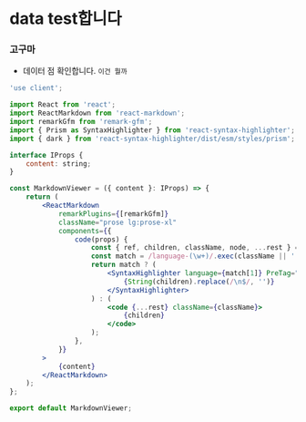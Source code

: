 # data test합니다

### 고구마

-   데이터 점 확인합니다.
    `이건 뭘까`

```jsx
'use client';

import React from 'react';
import ReactMarkdown from 'react-markdown';
import remarkGfm from 'remark-gfm';
import { Prism as SyntaxHighlighter } from 'react-syntax-highlighter';
import { dark } from 'react-syntax-highlighter/dist/esm/styles/prism';

interface IProps {
    content: string;
}

const MarkdownViewer = ({ content }: IProps) => {
    return (
        <ReactMarkdown
            remarkPlugins={[remarkGfm]}
            className="prose lg:prose-xl"
            components={{
                code(props) {
                    const { ref, children, className, node, ...rest } = props;
                    const match = /language-(\w+)/.exec(className || '');
                    return match ? (
                        <SyntaxHighlighter language={match[1]} PreTag="div" {...rest} style={dark}>
                            {String(children).replace(/\n$/, '')}
                        </SyntaxHighlighter>
                    ) : (
                        <code {...rest} className={className}>
                            {children}
                        </code>
                    );
                },
            }}
        >
            {content}
        </ReactMarkdown>
    );
};

export default MarkdownViewer;
```

<!-- ![React Office desk](https://images.unsplash.com/photo-1633356122102-3fe601e05bd2?ixlib=rb-1.2.1&ixid=MnwxMjA3fDB8MHxwaG90by1wYWdlfHx8fGVufDB8fHx8&auto=format&fit=crop&w=2070&q=80) -->
